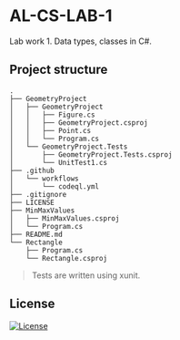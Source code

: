 # AL-CS-LAB-1
Lab work 1. Data types, classes in C#.

## Project structure
```
.
├── GeometryProject
│   ├── GeometryProject
│   │   ├── Figure.cs
│   │   ├── GeometryProject.csproj
│   │   ├── Point.cs
│   │   └── Program.cs
│   └── GeometryProject.Tests
│       ├── GeometryProject.Tests.csproj
│       └── UnitTest1.cs
├── .github
│   └── workflows
│       └── codeql.yml
├── .gitignore
├── LICENSE
├── MinMaxValues
│   ├── MinMaxValues.csproj
│   └── Program.cs
├── README.md
└── Rectangle
    ├── Program.cs
    └── Rectangle.csproj
```

> Tests are written using xunit.

## License
[![License](https://img.shields.io/badge/GNU%20GPL-v3-red)](./LICENSE)
